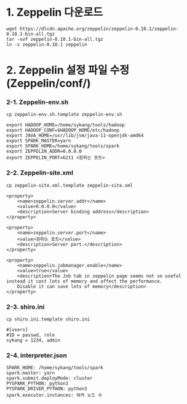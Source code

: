 # 1. Zeppelin 다운로드

    wget https://dlcdn.apache.org/zeppelin/zeppelin-0.10.1/zeppelin-0.10.1-bin-all.tgz
    tar -xvf zeppelin-0.10.1-bin-all.tgz
    ln -s zeppelin-0.10.1 zeppelin

# 2. Zeppelin 설정 파일 수정 (Zeppelin/conf/)
### 2-1. Zeppelin-env.sh

    cp zeppelin-env.sh.template zeppelin-env.sh

    export HADOOP_HOME=/home/sykang/tools/hadoop
    export HADOOP_CONF=$HADOOP_HOME/etc/hadoop
    export JAVA_HOME=/usr/lib/jvm/java-11-openjdk-amd64
    export SPARK_MASTER=yarn
    export SPARK_HOME=/home/sykang/tools/spark
    export ZEPPELIN_ADDR=0.0.0.0
    export ZEPPELIN_PORT=6211 <원하는 포트>

### 2-2. Zeppelin-site.xml

    cp zeppelin-site.xml.template zeppelin-site.xml

    <property>
        <name>zeppelin.server.addr</name>
        <value>0.0.0.0</value>
        <description>Server binding address</description>
    </property>

    <property>
        <name>zeppelin.server.port</name>
        <value>원하는 포트</value>
        <description>Server port.</description>
    </property>

    <property>
        <name>zeppelin.jobmanager.enable</name>
        <value>true</value>
        <description>The Job tab in zeppelin page seems not so useful instead it cost lots of memory and affect the performance.
        Disable it can save lots of memory</description>
    </property>

### 2-3. shiro.ini

    cp shiro.ini.template shiro.ini

    #[users]
    #ID = passwd, role
    sykang = 1234, admin

### 2-4. interpreter.json

    SPARK_HOME: /home/sykang/tools/spark
    spark.master: yarn
    spark.submit.deployMode: cluster
    PYSPARK_PYTHON: python3
    PYSPARK_DRIVER_PYTHON: python3
    spark.executor.instances: 워커 노드 수








